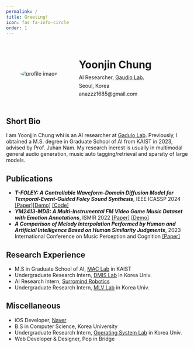 ```yaml
---
permalink: /
title: Greeting!
icon: fas fa-info-circle
order: 1
---
```


<div class="profile-container">
  <div class="profile-picture">
  <img src="{{site.url}}/assets/img/avatar.jpeg" alt="profile image" class="profile-picture">
  </div>
  <div class="profile-details">
    <h1>Yoonjin Chung</h1>
    <!-- <p>PhD Student [<a href="/path/to/resume.pdf">Resume</a>]</p> -->
    <p>AI Researcher, <a href="https://www.gaudiolab.com/">Gaudio Lab.</a></p>
    <p>  <i class="fas fa-map-marker-alt"></i>  Seoul, Korea</p>
    <p><i class="far fa-envelope-open"></i>  anazzz1685@gmail.com</p>
  </div>
</div>

<style>
.profile-container {
  display: flex;
  align-items: center;
  border-radius: 50%;
  padding: 20px;
}

.profile-picture {
  flex: 0 0 30%;
  text-align: center;
}

.profile-picture img {
  border-radius: 50%;
  max-width: 100%;
  height: auto;
}

.profile-details {
  flex: 1; /* The details take up the remaining space */
  padding-left: 40px;
  line-height: 1.4; /* Tighter line height for text */
}

.profile-details h1 {
  line-height: 0.4; /* Even tighter line height for the title */
}

.profile-details p {
  margin: 0.2em 0; /* Reduce space between paragraphs */
}
</style>


## Short Bio
I am Yoonjjin Chung whi is an AI researcher at [Gaduio Lab](https://www.gaudiolab.com/). Previously, I obtained a M.S. degree in Graduate School of AI from KAIST in 2023, advised by Prof. Juhan Nam. My research inerest is usually in multimodal general audio generation, music auto tagging/retrieval and sparsity of large models.


## Publications
- ***T-FOLEY: A Controllable Waveform-Domain Diffusion Model for Temporal-Event-Guided Foley Sound Synthesis***, IEEE ICASSP 2024 [[Paper]](https://arxiv.org/abs/2401.09294)[[Demo]](https://yoonjinxd.github.io/Event-guided_FSS_Demo.github.io/) [[Code]](https://github.com/YoonjinXD/T-foley)
- ***YM2413-MDB: A Multi-Instrumental FM Video Game Music Dataset with Emotion Annotations***, ISMIR 2022 [[Paper]](https://arxiv.org/abs/2211.07131) [[Demo]](https://jech2.github.io/YM2413-MDB/)
- ***A Comparison of Melody Interpolation Performed by Human and Artificial Intelligence Based on Human Similarity Judgments***, 2023 International Conference on Music Perception and Cognition [[Paper]](https://mac.kaist.ac.kr/pubs/kim-icmpc2023.pdf)


## Research Experience
- M.S in Graduate School of AI, [MAC Lab](https://mac.kaist.ac.kr/) in KAIST
- Undergraduate Research Intern, [DMIS Lab](https://dmis.korea.ac.kr/) in Korea Univ.
- AI Research Intern, [Surromind Robotics](https://www.surromind.ai/)
- Undergraduate Research Intern, [MLV Lab](https://www.hyunwoojkim.com/) in Korea Univ.


## Miscellaneous
- iOS Developer, [Naver](https://www.navercorp.com/naver/naverMain)
- B.S in Computer Science, Korea University
- Undergraduate Research Intern, [Operating System Lab](https://os.korea.ac.kr/) in Korea Univ.
- Web Developer & Designer, Pop in Bridge

